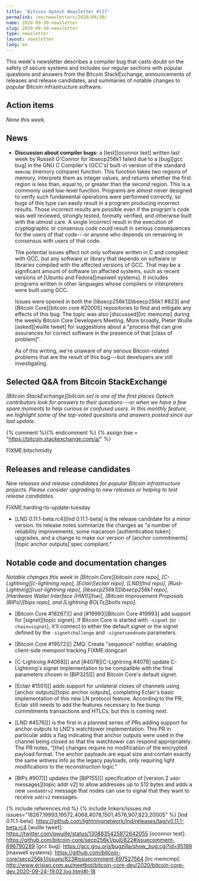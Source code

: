```yaml
---
title: 'Bitcoin Optech Newsletter #117'
permalink: /en/newsletters/2020/09/30/
name: 2020-09-30-newsletter
slug: 2020-09-30-newsletter
type: newsletter
layout: newsletter
lang: en
---
```

This week's newsletter describes a compiler bug that casts doubt on the
safety of secure systems and includes our regular sections with popular
questions and answers from the Bitcoin StackExchange, announcements of
releases and release candidates, and summaries of notable changes to
popular Bitcoin infrastructure software.

## Action items

*None this week.*

## News

- **Discussion about compiler bugs:** a [test][oconnor test] written
  last week by Russell O'Connor for libsecp256k1 failed due to a
  [bug][gcc bug] in the GNU C Compiler's (GCC's) built-in version of the
  standard `memcmp` (memory compare) function.  This function takes two
  regions of memory, interprets them as integer values, and returns
  whether the first region is less than, equal to, or greater than the
  second region.  This is a commonly used low-level function.
  Programs are almost never designed to verify such fundamental
  operations were performed correctly, so bugs of this type can easily
  result in a program producing incorrect results.  Those incorrect
  results are possible even if the program's code was well reviewed,
  strongly tested, formally verified, and otherwise built with the
  utmost care.  A single incorrect result in the execution of
  cryptographic or consensus code could result in serious consequences
  for the users of that code---or anyone who depends on remaining in
  consensus with users of that code.

    The potential issues affect not only software written in C and
    compiled with GCC, but any software or library that depends on
    software or libraries compiled with the affected versions of GCC.
    That may be a significant amount of software on affected systems,
    such as recent versions of [Ubuntu and Fedora][maxwell systems].  It
    includes programs written in other languages whose compilers or
    interpreters were built using GCC.

    Issues were opened in both the [libsecp256k1][libsecp256k1 #823] and
    [Bitcoin Core][bitcoin core #20005] repositories to find and
    mitigate any effects of this bug.  The topic was also
    [discussed][irc memcmp] during the weekly Bitcoin Core Developers
    Meeting.  More broadly, Pieter Wuille [asked][wuille tweet] for
    suggestions about a "process that can give assurances for correct
    software in the presence of that [class of problem]".

    As of this writing, we're unaware of any serious Bitcoin-related
    problems that are the result of this bug---but developers are still
    investigating.

## Selected Q&A from Bitcoin StackExchange

*[Bitcoin StackExchange][bitcoin.se] is one of the first places Optech
contributors look for answers to their questions---or when we have a
few spare moments to help curious or confused users.  In
this monthly feature, we highlight some of the top-voted questions and
answers posted since our last update.*

{% comment %}<!-- https://bitcoin.stackexchange.com/search?tab=votes&q=created%3a1m..%20is%3aanswer -->{% endcomment %}
{% assign bse = "https://bitcoin.stackexchange.com/a/" %}

FIXME:bitschmidty

## Releases and release candidates

*New releases and release candidates for popular Bitcoin infrastructure
projects.  Please consider upgrading to new releases or helping to test
release candidates.*

FIXME:harding-to-update-tuesday

- [LND 0.11.1-beta.rc4][lnd 0.11.1-beta] is the release candidate for a
  minor version.  Its release notes summarize the changes as "a number
  of reliability improvements, some macaroon [authentication token]
  upgrades, and a change to make our version of [anchor commitments][topic
  anchor outputs] spec compliant."

## Notable code and documentation changes

*Notable changes this week in [Bitcoin Core][bitcoin core repo],
[C-Lightning][c-lightning repo], [Eclair][eclair repo], [LND][lnd repo],
[Rust-Lightning][rust-lightning repo], [libsecp256k1][libsecp256k1 repo],
[Hardware Wallet Interface (HWI)][hwi], [Bitcoin Improvement Proposals
(BIPs)][bips repo], and [Lightning BOLTs][bolts repo].*

- [Bitcoin Core #18267][] and [#19993][Bitcoin Core #19993] add support
  for [signet][topic signet].  If Bitcoin Core is started with `-signet`
  (or `-chain=signet`), it'll connect to either the default signet or
  the signet defined by the `-signetchallenge` and `-signetseednode`
  parameters.

- [Bitcoin Core #19572][] ZMQ: Create "sequence" notifier, enabling client-side mempool tracking FIXME:dongcarl

- [C-Lightning #4068][] and [#4078][C-Lightning #4078] update
  C-Lightning's signet implementation to be compatible with the final
  parameters chosen in [BIP325][] and Bitcoin Core's default signet.

- [Eclair #1501][] adds support for unilateral closes of channels using
  [anchor outputs][topic anchor outputs], completing Eclair's basic
  implementation of this new LN protocol feature.  According to the PR,
  Eclair still needs to add the features necessary to fee bump
  commitments transactions and HTLCs, but this is coming next.

- [LND #4576][] is the first in a planned series of PRs adding support
  for anchor outputs to LND's watchtower implementation.  This PR in
  particular adds a flag indicating that anchor outputs were used in
  the channel being closed so that the watchtower can respond
  appropriately.  The PR notes, "[the] changes require no modification
  of the encrypted payload format.  The anchor payloads are equal size
  and contain exactly the same witness info as the legacy payloads, only
  requiring light modifications to the reconstruction logic."

- [BIPs #907][] updates the [BIP155][] specification of [version 2 `addr`
  messages][topic addr v2] to allow addresses up to 512 bytes and adds a new
  `sendaddrv2` message that nodes can use to signal that they want to
  receive `addrv2` messages.

{% include references.md %}
{% include linkers/issues.md issues="18267,19993,19572,4068,4078,1501,4576,907,823,20005" %}
[lnd 0.11.1-beta]: https://github.com/lightningnetwork/lnd/releases/tag/v0.11.1-beta.rc4
[wuille tweet]: https://twitter.com/pwuille/status/1308835425872642055
[oconnor test]: https://github.com/bitcoin-core/secp256k1/pull/822#issuecomment-696790289
[gcc bug]: https://gcc.gnu.org/bugzilla/show_bug.cgi?id=95189
[maxwell systems]: https://github.com/bitcoin-core/secp256k1/issues/823#issuecomment-697527564
[irc memcmp]: http://www.erisian.com.au/meetbot/bitcoin-core-dev/2020/bitcoin-core-dev.2020-09-24-19.02.log.html#l-18
